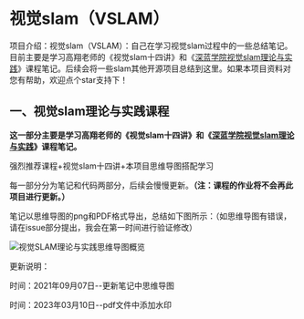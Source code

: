 # 视觉slam（VSLAM）

项目介绍：视觉slam（VSLAM）：自己在学习视觉slam过程中的一些总结笔记。目前主要是学习高翔老师的《视觉slam十四讲》和《[深蓝学院视觉slam理论与实践](https://www.shenlanxueyuan.com/course/387)》课程笔记。后续会将一些slam其他开源项目总结到这里。如果本项目资料对您有帮助，欢迎点个star支持下！

## 一、视觉slam理论与实践课程

**这一部分主要是学习高翔老师的《视觉slam十四讲》和《[深蓝学院视觉slam理论与实践](https://www.shenlanxueyuan.com/course/387)》课程笔记。**

强烈推荐课程+视觉slam十四讲+本项目思维导图搭配学习

每一部分分为笔记和代码两部分，后续会慢慢更新。**（注：课程的作业将不会再此项目进行更新。）**

笔记以思维导图的png和PDF格式导出，总结如下图所示：（如思维导图有错误，请在issue部分提出，我会在第一时间进行验证修改）

![视觉SLAM理论与实践思维导图概览](深蓝学院视觉slam理论与实践笔记与作业/00/笔记/视觉SLAM理论与实践思维导图概览.png)

更新说明：

时间：2021年09月07日--更新笔记中思维导图

时间：2023年03月10日--pdf文件中添加水印
